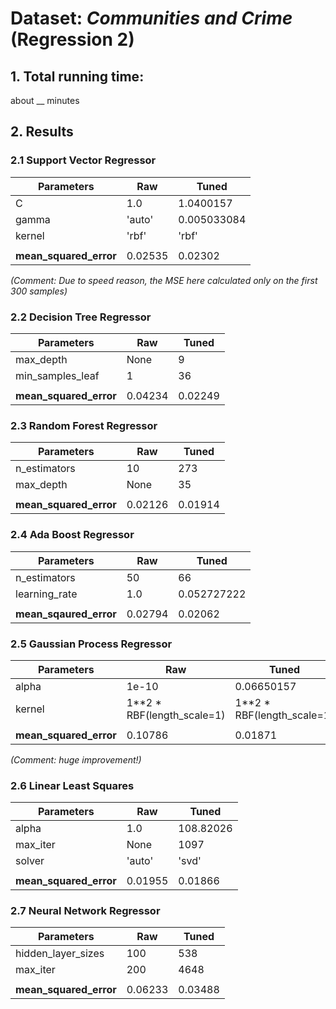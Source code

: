 # Dataset: *Communities and Crime* (Regression 2)

## 1. Total running time: 

about __ minutes


## 2. Results 

### 2.1 Support Vector Regressor

|       Parameters        |       Raw     |     Tuned     |
| ----------------------- | ------------- | ------------- |
| C                       | 1.0           | 1.0400157     |
| gamma                   | 'auto'        | 0.005033084   |
| kernel                  | 'rbf'         | 'rbf'         |
|                         |               |               |
| **mean_squared_error**  | 0.02535       | 0.02302       |

*(Comment: Due to speed reason, the MSE here calculated only on the first 300 samples)*


### 2.2 Decision Tree Regressor

|       Parameters        |       Raw     |     Tuned     |
| ----------------------- | ------------- | ------------- |
| max_depth               | None          | 9             |
| min_samples_leaf        | 1             | 36            |
|                         |               |               |
| **mean_squared_error**  | 0.04234       | 0.02249       |


### 2.3 Random Forest Regressor

|       Parameters        |       Raw     |     Tuned     |
| ----------------------- | ------------- | ------------- |
| n_estimators            | 10            | 273           |
| max_depth               | None          | 35            |
|                         |               |               |
| **mean_squared_error**  | 0.02126       | 0.01914       |


### 2.4 Ada Boost Regressor

|       Parameters        |       Raw     |     Tuned     |
| ----------------------- | ------------- | ------------- |
| n_estimators            | 50            | 66            |
| learning_rate           | 1.0           | 0.052727222   |
|                         |               |               |
| **mean_sqaured_error**  | 0.02794       | 0.02062       |


### 2.5 Gaussian Process Regressor

|       Parameters        |       Raw     |     Tuned     |
| ----------------------- | ------------- | ------------- |
| alpha                   | 1e-10         | 0.06650157     |
| kernel                  | 1**2 * RBF(length_scale=1)  | 1**2 * RBF(length_scale=1)  |
|                         |               |               |
| **mean_squared_error**  | 0.10786       | 0.01871       |

*(Comment: huge improvement!)*


### 2.6 Linear Least Squares

|       Parameters        |       Raw     |     Tuned     |
| ----------------------- | ------------- | ------------- |
| alpha                   | 1.0           | 108.82026     |
| max_iter                | None          | 1097          |
| solver                  | 'auto'        | 'svd'         |
|                         |               |               |
| **mean_squared_error**  | 0.01955       | 0.01866       |


### 2.7 Neural Network Regressor

|       Parameters        |       Raw     |     Tuned     |
| ----------------------- | ------------- | ------------- |
| hidden_layer_sizes      | 100           | 538           |
| max_iter                | 200           | 4648          |
|                         |               |               |
| **mean_squared_error**  | 0.06233       | 0.03488       |
